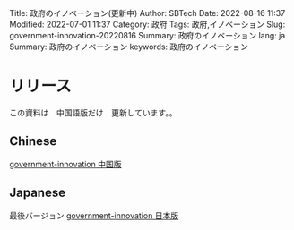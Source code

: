 Title: 政府のイノベーション(更新中)
Author: SBTech
Date: 2022-08-16 11:37
Modified: 2022-07-01 11:37
Category: 政府
Tags: 政府,イノベーション
Slug: government-innovation-20220816
Summary: 政府のイノベーション
lang: ja
Summary: 政府のイノベーション
keywords: 政府のイノベーション




# リリース

この資料は　中国語版だけ　更新しています。。

## Chinese
  
[government-innovation 中国版]({attach}government-innovation/government-innovation_zhs.pptx)


  
## Japanese
  
最後バージョン
[government-innovation 日本版]({attach}government-innovation/government-innovation_Ja.pptx)
  